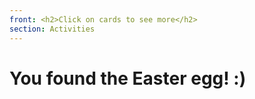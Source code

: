 ```yaml
---
front: <h2>Click on cards to see more</h2>
section: Activities
---
```


# You found the Easter egg! :)
